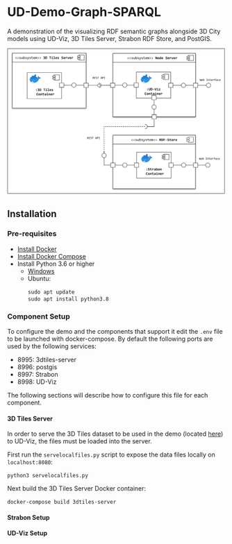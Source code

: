 # UD-Demo-Graph-SPARQL

A demonstration of the visualizing RDF semantic graphs alongside 3D City models using UD-Viz, 3D Tiles Server, Strabon RDF Store, and PostGIS.

![SPARQL POC Component Diagram](./UD-Demo%20SPARQL%20POC%20Component%20Diagram)

## Installation
### Pre-requisites 

* [Install Docker](https://docs.docker.com/engine/install/)
* [Install Docker Compose](https://docs.docker.com/compose/install/)
* Install Python 3.6 or higher
  * [Windows](https://www.python.org/downloads/)
  * Ubuntu:
    ```
    sudo apt update
    sudo apt install python3.8
    ```

### Component Setup
To configure the demo and the components that support it edit the `.env` file to be launched with docker-compose. By default the following ports are used by the following services:
- 8995: 3dtiles-server
- 8996: postgis
- 8997: Strabon
- 8998: UD-Viz

The following sections will describe how to configure this file for each component. 

#### 3D Tiles Server
In order to serve the 3D Tiles dataset to be used in the demo (located [here](./data/)) to UD-Viz, the files must be loaded into the server.

First run the `servelocalfiles.py` script to expose the data files locally on `localhost:8080`:
```
python3 servelocalfiles.py
```
Next build the 3D Tiles Server Docker container:
```
docker-compose build 3dtiles-server
```

#### Strabon Setup
#### UD-Viz Setup
